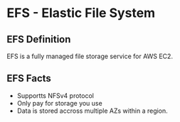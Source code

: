 # EFS - Elastic File System

## EFS Definition
EFS is a fully managed file storage service for AWS EC2.

## EFS Facts
- Supportts NFSv4 protocol
- Only pay for storage you use
- Data is stored accross multiple AZs within a region.



